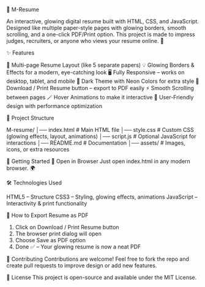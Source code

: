 🌟 M-Resume

An interactive, glowing digital resume built with HTML, CSS, and JavaScript.
Designed like multiple paper-style pages with glowing borders, smooth scrolling, and a one-click PDF/Print option.
This project is made to impress judges, recruiters, or anyone who views your resume online. 🚀

✨ Features

📜 Multi-page Resume Layout (like 5 separate papers)
💡 Glowing Borders & Effects for a modern, eye-catching look
🖥 Fully Responsive – works on desktop, tablet, and mobile
🎨 Dark Theme with Neon Colors for extra style
📄 Download / Print Resume button – export to PDF easily
⚡ Smooth Scrolling between pages
🪄 Hover Animations to make it interactive
🔑 User-Friendly design with performance optimization

📂 Project Structure

M-resume/
│── index.html        # Main HTML file
│── style.css         # Custom CSS (glowing effects, layout, animations)
│── script.js         # Optional JavaScript for interactions
│── README.md         # Documentation
│── assets/           # Images, icons, or extra resources

🚀 Getting Started
⿢ Open in Browser
Just open index.html in any modern browser. 🌍

🛠 Technologies Used

HTML5 – Structure
CSS3 – Styling, glowing effects, animations
JavaScript – Interactivity & print functionality

📄 How to Export Resume as PDF

1. Click on Download / Print Resume button
2. The browser print dialog will open
3. Choose Save as PDF option
4. Done ✅ – Your glowing resume is now a neat PDF

🤝 Contributing
Contributions are welcome!
Feel free to fork the repo and create pull requests to improve design or add new features.

📜 License
This project is open-source and available under the MIT License.











